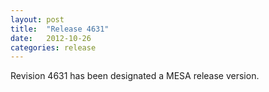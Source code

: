 ```yaml
---
layout: post
title:  "Release 4631"
date:   2012-10-26
categories: release
---
```


Revision 4631 has been designated a MESA release version.
